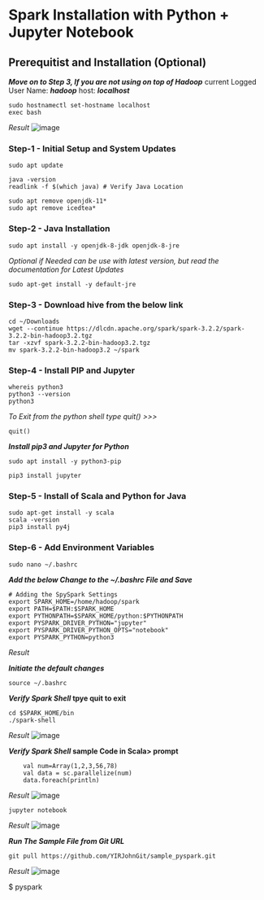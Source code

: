 # Spark Installation with Python + Jupyter Notebook #

## Prerequitist and Installation (Optional) ##
___Move on to Step 3, If you are not using on top of Hadoop___
current Logged User Name: **_hadoop_**
host: **_localhost_**
```
sudo hostnamectl set-hostname localhost
exec bash
```
_Result_
![image](https://user-images.githubusercontent.com/111234771/195283872-ad5b1a98-5f9d-4356-934a-b6ec31935701.png)

### Step-1 - Initial Setup and System Updates ###
```
sudo apt update
```
```
java -version
readlink -f $(which java) # Verify Java Location

sudo apt remove openjdk-11*
sudo apt remove icedtea*
```

### Step-2 - Java Installation ###
```
sudo apt install -y openjdk-8-jdk openjdk-8-jre
```
_Optional if Needed can be use with latest version, but read the documentation for Latest Updates_
```
sudo apt-get install -y default-jre
```

### Step-3 - Download hive from the below link ###
```
cd ~/Downloads
wget --continue https://dlcdn.apache.org/spark/spark-3.2.2/spark-3.2.2-bin-hadoop3.2.tgz
tar -xzvf spark-3.2.2-bin-hadoop3.2.tgz
mv spark-3.2.2-bin-hadoop3.2 ~/spark
```

### Step-4 - Install PIP and Jupyter ###
```
whereis python3
python3 --version
python3
```
_To Exit from the python shell type quit() >>>_
```
quit()
```
**_Install pip3 and Jupyter for Python_**
```
sudo apt install -y python3-pip
```
```
pip3 install jupyter
```

### Step-5 - Install of Scala and Python for Java ###
```
sudo apt-get install -y scala
scala -version
pip3 install py4j
```

### Step-6 - Add Environment Variables ###
```
sudo nano ~/.bashrc
```

**_Add the below Change to the ~/.bashrc File and Save_**
```
# Adding the SpySpark Settings
export SPARK_HOME=/home/hadoop/spark
export PATH=$PATH:$SPARK_HOME
export PYTHONPATH=$SPARK_HOME/python:$PYTHONPATH
export PYSPARK_DRIVER_PYTHON="jupyter"
export PYSPARK_DRIVER_PYTHON_OPTS="notebook"
export PYSPARK_PYTHON=python3
```
_Result_


**_Initiate the default changes_**
```
source ~/.bashrc
```
**_Verify Spark Shell_ tpye quit to exit**
```
cd $SPARK_HOME/bin
./spark-shell
```
_Result_
![image](https://user-images.githubusercontent.com/111234771/195497835-c8385bba-1f17-4517-aeb6-54f4cb86f322.png)

**_Verify Spark Shell_ sample Code in Scala> prompt**

```
	val num=Array(1,2,3,56,78)
	val data = sc.parallelize(num)
	data.foreach(println)
```
_Result_
![image](https://user-images.githubusercontent.com/111234771/195506221-5246cfbb-79e3-49f0-b3c6-61beeee51503.png)

```
jupyter notebook
```
_Result_
![image](https://user-images.githubusercontent.com/111234771/195502410-c2a0ca7d-005d-46ab-94a8-1e1fc1a966e7.png) 

___Run The Sample File from Git URL___
```
git pull https://github.com/YIRJohnGit/sample_pyspark.git
```

_Result_
![image](https://user-images.githubusercontent.com/111234771/195503927-901eaa70-dd0b-44f5-a224-59e7a4ef3962.png)

$ pyspark
>>>
```
